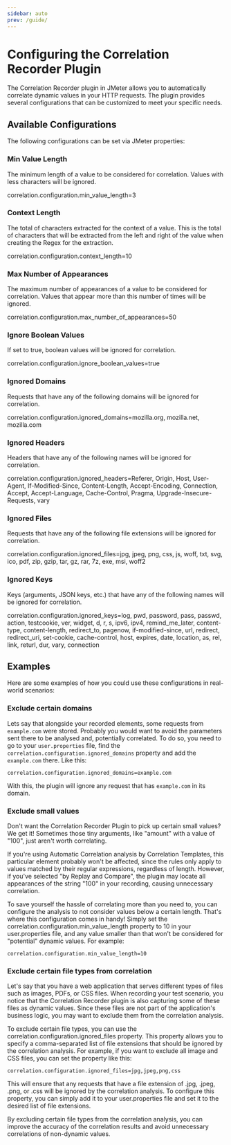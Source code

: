 ```yaml
---
sidebar: auto
prev: /guide/
---
```


# Configuring the Correlation Recorder Plugin

The Correlation Recorder plugin in JMeter allows you to automatically correlate dynamic values in your
 HTTP requests. The plugin provides several configurations that can be customized to meet your specific needs.

## Available Configurations
The following configurations can be set via JMeter properties:

### Min Value Length
The minimum length of a value to be considered for correlation. Values with less characters will be ignored.

correlation.configuration.min_value_length=3

### Context Length
The total of characters extracted for the context of a value. This is the total of characters that will be extracted from the left and right of the value when creating the Regex for the extraction.

correlation.configuration.context_length=10

### Max Number of Appearances
The maximum number of appearances of a value to be considered for correlation. Values that appear more than this number of times will be ignored.

correlation.configuration.max_number_of_appearances=50

### Ignore Boolean Values
If set to true, boolean values will be ignored for correlation.

correlation.configuration.ignore_boolean_values=true

### Ignored Domains
Requests that have any of the following domains will be ignored for correlation.

correlation.configuration.ignored_domains=mozilla.org, mozilla.net, mozilla.com

### Ignored Headers
Headers that have any of the following names will be ignored for correlation.

correlation.configuration.ignored_headers=Referer, Origin, Host, User-Agent, If-Modified-Since, Content-Length, Accept-Encoding, Connection, Accept, Accept-Language, Cache-Control, Pragma, Upgrade-Insecure-Requests, vary

### Ignored Files
Requests that have any of the following file extensions will be ignored for correlation.

correlation.configuration.ignored_files=jpg, jpeg, png, css, js, woff, txt, svg, ico, pdf, zip, gzip, tar, gz, rar, 7z, exe, msi, woff2

### Ignored Keys
Keys (arguments, JSON keys, etc.) that have any of the following names will be ignored for correlation.

correlation.configuration.ignored_keys=log, pwd, password, pass, passwd, action, testcookie, ver, widget, d, r, s, ipv6, ipv4, remind_me_later, content-type, content-length, redirect_to, pagenow, if-modified-since, url, redirect, redirect_uri, set-cookie, cache-control, host, expires, date, location, as, rel, link, returl, dur, vary, connection

## Examples
Here are some examples of how you could use these configurations in real-world scenarios:

### Exclude certain domains 
Lets say that alongside your recorded elements, some requests from `example.com` were stored. Probably you would want
 to avoid the parameters sent there to be analysed and, potentially correlated. To do so, you need to go to your
 `user.properties` file, find the `correlation.configuration.ignored_domains` property and add the `example.com`
 there. Like this:

```
correlation.configuration.ignored_domains=example.com
```

With this, the plugin will ignore any request that has `example.com` in its domain.

### Exclude small values
Don't want the Correlation Recorder Plugin to pick up certain small values? We get it! Sometimes those tiny arguments,
 like "amount" with a value of "100", just aren't worth correlating.

If you're using Automatic Correlation analysis by Correlation Templates, this particular element probably won't be
 affected, since the rules only apply to values matched by their regular expressions, regardless of length. However,
 if you've selected "by Replay and Compare", the plugin may locate all appearances of the string "100" in your
 recording, causing unnecessary correlation.

To save yourself the hassle of correlating more than you need to, you can configure the analysis to not consider
 values below a certain length. That's where this configuration comes in handy! Simply set the
 correlation.configuration.min_value_length property to 10 in your user.properties file, and any value smaller than
 that won't be considered for "potential" dynamic values. For example:

```
correlation.configuration.min_value_length=10
```

### Exclude certain file types from correlation
Let's say that you have a web application that serves different types of files such as images, PDFs, or CSS files.
 When recording your test scenario, you notice that the Correlation Recorder plugin is also capturing some of these
 files as dynamic values. Since these files are not part of the application's business logic, you may want to exclude
 them from the correlation analysis.

To exclude certain file types, you can use the correlation.configuration.ignored_files property. This property allows
 you to specify a comma-separated list of file extensions that should be ignored by the correlation analysis.
 For example, if you want to exclude all image and CSS files, you can set the property like this:

```
correlation.configuration.ignored_files=jpg,jpeg,png,css
```
This will ensure that any requests that have a file extension of .jpg, .jpeg, .png, or .css will be ignored by the
 correlation analysis. To configure this property, you can simply add it to your user.properties file and set it
 to the desired list of file extensions.

By excluding certain file types from the correlation analysis, you can improve the accuracy of the correlation
 results and avoid unnecessary correlations of non-dynamic values.
